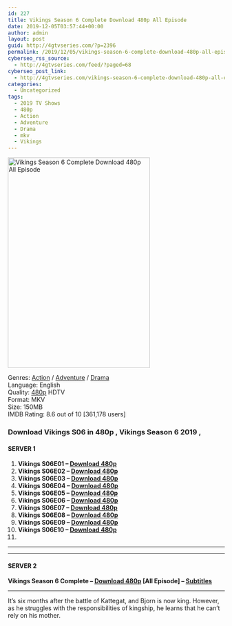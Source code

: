 ```yaml
---
id: 227
title: Vikings Season 6 Complete Download 480p All Episode
date: 2019-12-05T03:57:44+00:00
author: admin
layout: post
guid: http://4gtvseries.com/?p=2396
permalink: /2019/12/05/vikings-season-6-complete-download-480p-all-episode/
cyberseo_rss_source:
  - http://4gtvseries.com/feed/?paged=68
cyberseo_post_link:
  - http://4gtvseries.com/vikings-season-6-complete-download-480p-all-episode/
categories:
  - Uncategorized
tags:
  - 2019 TV Shows
  - 480p
  - Action
  - Adventure
  - Drama
  - mkv
  - Vikings
---
```

<img loading="lazy" class="aligncenter" src="https://2.bp.blogspot.com/-WUWAY4JNol0/Xeh5ooshgDI/AAAAAAAAAYM/4u3xSlwU290YaSj5LNuy19R-Y8HPp-j2ACK4BGAYYCw/s1600/Vikings%2BSeason%2B6.jpg" alt="Vikings Season 6 Complete Download 480p All Episode" width="330" height="488" />

Genres: <a href="http://4gtvseries.com/tag/action/" data-wpel-link="internal">Action</a> / <a href="http://4gtvseries.com/tag/adventure/" data-wpel-link="internal">Adventure</a> / <a href="http://4gtvseries.com/tag/drama/" data-wpel-link="internal">Drama</a>  
Language: English  
Quality:&nbsp;<a href="http://4gtvseries.com/tag/480p/" data-wpel-link="internal">480p</a> HDTV  
Format: MKV  
Size: 150MB  
IMDB Rating: 8.6 out of 10 [361,178 users]

### **Download Vikings S06 in 480p , Vikings Season 6 2019 ,&nbsp;**

#### <span><strong>SERVER 1</strong></span>

  1. **Vikings S06E01 – <a href="http://slink.dl480p.xyz/89QzwT" data-wpel-link="external" target="_blank" rel="nofollow external noopener noreferrer" class="wpel-icon-left"><i class="wpel-icon fa fa-download" aria-hidden="true"></i>Download 480p</a>**
  2. **Vikings S06E02 – <a href="http://slink.dl480p.xyz/bJTkI" data-wpel-link="external" target="_blank" rel="nofollow external noopener noreferrer" class="wpel-icon-left"><i class="wpel-icon fa fa-download" aria-hidden="true"></i>Download 480p</a>**
  3. **Vikings S06E03 – <a href="http://slink.dl480p.xyz/c2Bf2s" data-wpel-link="external" target="_blank" rel="nofollow external noopener noreferrer" class="wpel-icon-left"><i class="wpel-icon fa fa-download" aria-hidden="true"></i>Download 480p</a>**
  4. **Vikings S06E04 – <a href="http://slink.dl480p.xyz/NmXd93GC" data-wpel-link="external" target="_blank" rel="nofollow external noopener noreferrer" class="wpel-icon-left"><i class="wpel-icon fa fa-download" aria-hidden="true"></i>Download 480p</a>**
  5. **Vikings S06E05 – <a href="http://slink.dl480p.xyz/f7TE" data-wpel-link="external" target="_blank" rel="nofollow external noopener noreferrer" class="wpel-icon-left"><i class="wpel-icon fa fa-download" aria-hidden="true"></i>Download 480p</a>**
  6. **Vikings S06E06 – <a href="http://slink.dl480p.xyz/doX5rGn" data-wpel-link="external" target="_blank" rel="nofollow external noopener noreferrer" class="wpel-icon-left"><i class="wpel-icon fa fa-download" aria-hidden="true"></i>Download 480p</a>**
  7. **Vikings S06E07 – <a href="http://slink.dl480p.xyz/S9MG" data-wpel-link="external" target="_blank" rel="nofollow external noopener noreferrer" class="wpel-icon-left"><i class="wpel-icon fa fa-download" aria-hidden="true"></i>Download 480p</a>**
  8. **Vikings S06E08 – <a href="http://slink.dl480p.xyz/V0bPn0xy" data-wpel-link="external" target="_blank" rel="nofollow external noopener noreferrer" class="wpel-icon-left"><i class="wpel-icon fa fa-download" aria-hidden="true"></i>Download 480p</a>**
  9. **Vikings S06E09 – <a href="http://slink.dl480p.xyz/S7q969F" data-wpel-link="external" target="_blank" rel="nofollow external noopener noreferrer" class="wpel-icon-left"><i class="wpel-icon fa fa-download" aria-hidden="true"></i>Download 480p</a>**
 10. **Vikings S06E10 – <a href="http://slink.dl480p.xyz/VbFI" data-wpel-link="external" target="_blank" rel="nofollow external noopener noreferrer" class="wpel-icon-left"><i class="wpel-icon fa fa-download" aria-hidden="true"></i>Download 480p</a>**
 11. 

* * *

* * *

#### <span><strong>SERVER 2</strong></span>

**Vikings Season 6 Complete – <a href="http://dl480p.xyz/2430/" data-wpel-link="external" target="_blank" rel="nofollow external noopener noreferrer" class="wpel-icon-left"><i class="wpel-icon fa fa-download" aria-hidden="true"></i>Download 480p</a> [All Episode] – <a href="https://subscene.com/subtitles/vikings-sixth-season" data-wpel-link="external" target="_blank" rel="nofollow external noopener noreferrer" class="wpel-icon-left"><i class="wpel-icon fa fa-download" aria-hidden="true"></i>Subtitles</a>**

* * *

It’s six months after the battle of Kattegat, and Bjorn is now king. However, as he struggles with the responsibilities of kingship, he learns that he can’t rely on his mother.

<div align="center">
</div>
